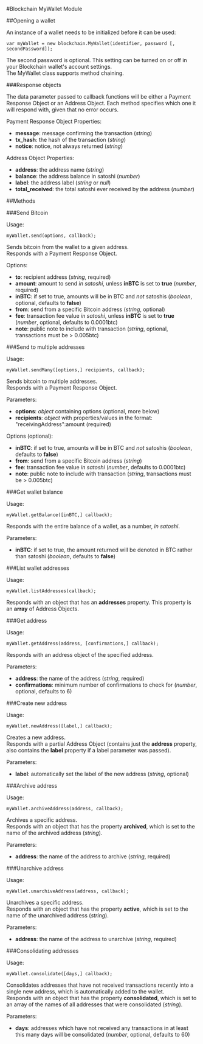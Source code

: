 #Blockchain MyWallet Module

##Opening a wallet

An instance of a wallet needs to be initialized before it can be used:

```
var myWallet = new blockchain.MyWallet(identifier, password [, secondPassword]);
```

The second password is optional. This setting can be turned on or off in your Blockchain wallet's account settings.  
The MyWallet class supports method chaining.

###Response objects

The data parameter passed to callback functions will be either a Payment Response Object or an Address Object. Each method specifies which one it will respond with, given that no error occurs.

Payment Response Object Properties:

* **message**: message confirming the transaction (*string*)
* **tx_hash**: the hash of the transaction (*string*)
* **notice**: notice, not always returned (*string*)

Address Object Properties:

* **address**: the address name (*string*)
* **balance**: the address balance in satoshi (*number*)
* **label**: the address label (*string* or *null*)
* **total_received**: the total satoshi ever received by the address (*number*)

##Methods

###Send Bitcoin

Usage:

```
myWallet.send(options, callback);
```

Sends bitcoin from the wallet to a given address.  
Responds with a Payment Response Object.

Options:

* **to**: recipient address (*string*, required)
* **amount**: amount to send *in satoshi*, unless **inBTC** is set to **true** (*number*, required)
* **inBTC**: if set to true, amounts will be in BTC and *not* satoshis (*boolean*, optional, defaults to **false**)
* **from**: send from a specific Bitcoin address (*string*, optional)
* **fee**: transaction fee value *in satoshi*, unless **inBTC** is set to **true** (*number*, optional, defaults to 0.0001btc)
* **note**: public note to include with transaction (*string*, optional, transactions must be > 0.005btc)

###Send to multiple addresses

Usage:

```
myWallet.sendMany([options,] recipients, callback);
```

Sends bitcoin to multiple addresses.  
Responds with a Payment Response Object.

Parameters:

* **options**: *object* containing options (optional, more below)
* **recipients**: *object* with properties/values in the format: "receivingAddress":amount (required)

Options (optional):

* **inBTC**: if set to true, amounts will be in BTC and *not* satoshis (*boolean*, defaults to **false**)
* **from**: send from a specific Bitcoin address (*string*)
* **fee**: transaction fee value *in satoshi* (*number*, defaults to 0.0001btc)
* **note**: public note to include with transaction (*string*, transactions must be > 0.005btc)

###Get wallet balance

Usage:

```
myWallet.getBalance([inBTC,] callback);
```

Responds with the entire balance of a wallet, as a number, *in satoshi*.

Parameters:

* **inBTC**: if set to true, the amount returned will be denoted in BTC rather than satoshi (*boolean*, defaults to **false**)

###List wallet addresses

Usage:

```
myWallet.listAddresses(callback);
```

Responds with an object that has an **addresses** property. This property is an **array** of Address Objects.

###Get address

Usage:

```
myWallet.getAddress(address, [confirmations,] callback);
```

Responds with an address object of the specified address.

Parameters:

* **address**: the name of the address (*string*, required)
* **confirmations**: minimum number of confirmations to check for (*number*, optional, defaults to 6)

###Create new address

Usage:

```
myWallet.newAddress([label,] callback);
```

Creates a new address.  
Responds with a partial Address Object (contains just the **address** property, also contains the **label** property if a label parameter was passed).

Parameters:

* **label**: automatically set the label of the new address (*string*, optional)

###Archive address

Usage:

```
myWallet.archiveAddress(address, callback);
```

Archives a specific address.  
Responds with an object that has the property **archived**, which is set to the name of the archived address (*string*).

Parameters:

* **address**: the name of the address to archive (*string*, required)

###Unarchive address

Usage:

```
myWallet.unarchiveAddress(address, callback);
```

Unarchives a specific address.  
Responds with an object that has the property **active**, which is set to the name of the unarchived address (*string*).

Parameters:

* **address**: the name of the address to unarchive (*string*, required)

###Consolidating addresses

Usage:

```
myWallet.consolidate([days,] callback);
```

Consolidates addresses that have not received transactions recently into a single new address, which is automatically added to the wallet.  
Responds with an object that has the property **consolidated**, which is set to an array of the names of all addresses that were consolidated (*string*).

Parameters:

* **days**: addresses which have not received any transactions in at least this many days will be consolidated (*number*, optional, defaults to 60)
